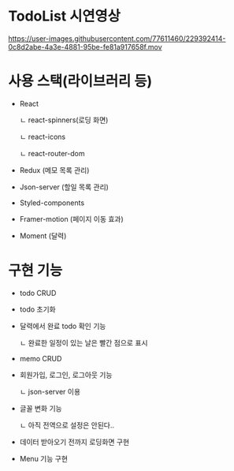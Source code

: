 # TodoList 시연영상
https://user-images.githubusercontent.com/77611460/229392414-0c8d2abe-4a3e-4881-95be-fe81a917658f.mov



# 사용 스택(라이브러리 등)
- React

    ㄴ react-spinners(로딩 화면)
    
    ㄴ react-icons
    
    ㄴ react-router-dom
- Redux (메모 목록 관리)
- Json-server (할일 목록 관리)
- Styled-components
- Framer-motion (페이지 이동 효과)
- Moment (달력)

# 구현 기능
- todo CRUD
- todo 초기화 
- 달력에서 완료 todo 확인 기능

    ㄴ 완료한 일정이 있는 날은 빨간 점으로 표시
- memo CRUD
- 회원가입, 로그인, 로그아웃 기능

    ㄴ json-server 이용
- 글꼴 변화 기능

    ㄴ 아직 전역으로 설정은 안된다..
- 데이터 받아오기 전까지 로딩화면 구현
- Menu 기능 구현
